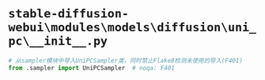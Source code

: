 # `stable-diffusion-webui\modules\models\diffusion\uni_pc\__init__.py`

```py
# 从sampler模块中导入UniPCSampler类，同时禁止Flake8检测未使用的导入(F401)
from .sampler import UniPCSampler  # noqa: F401
```